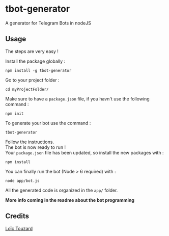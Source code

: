 # tbot-generator
A generator for Telegram Bots in nodeJS


## Usage
The steps are very easy !

Install the package globally :  
```
npm install -g tbot-generator
```

Go to your project folder :  

```
cd myProjectFolder/
```

Make sure to have a `package.json` file, if you havn't use the following command :  
```
npm init
```

To generate your bot use the command :  
```
tbot-generator
```

Follow the instructions.  
The bot is now ready to run !  
Your `package.json` file has been updated, so install the new packages with :  
```
npm install
```

You can finally run the bot (Node > 6 required) with :  
```
node app/bot.js
```

All the generated code is organized in the `app/` folder.

**More info coming in the readme about the bot programming**

## Credits

[Loïc Touzard](https://github.com/LoicTouzard?tab=activity)